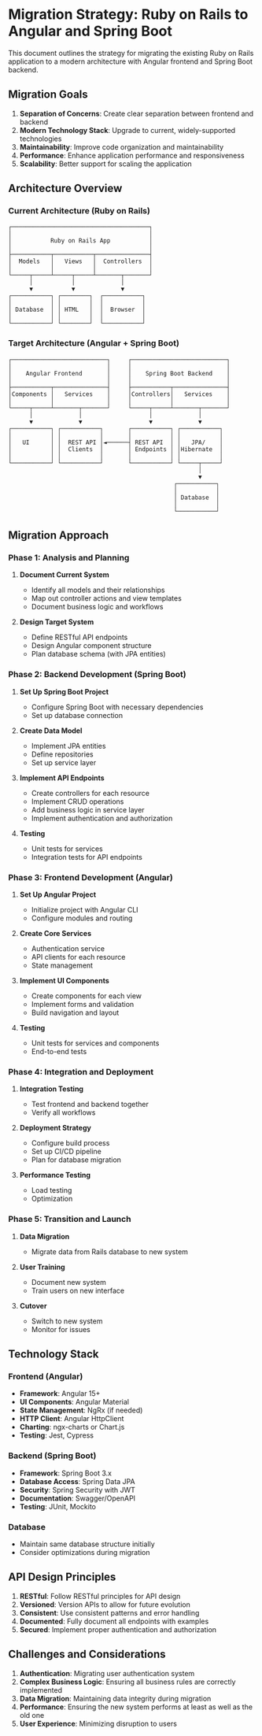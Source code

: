 # Migration Strategy: Ruby on Rails to Angular and Spring Boot

This document outlines the strategy for migrating the existing Ruby on Rails application to a modern architecture with Angular frontend and Spring Boot backend.

## Migration Goals

1. **Separation of Concerns**: Create clear separation between frontend and backend
2. **Modern Technology Stack**: Upgrade to current, widely-supported technologies
3. **Maintainability**: Improve code organization and maintainability
4. **Performance**: Enhance application performance and responsiveness
5. **Scalability**: Better support for scaling the application

## Architecture Overview

### Current Architecture (Ruby on Rails)

```
┌───────────────────────────────────────┐
│                                       │
│           Ruby on Rails App           │
│                                       │
├───────────┬───────────┬───────────────┤
│  Models   │   Views   │  Controllers  │
│           │           │               │
└─────┬─────┴─────┬─────┴───────┬───────┘
      │           │             │
      ▼           ▼             ▼
┌───────────┐ ┌────────┐  ┌───────────┐
│           │ │        │  │           │
│ Database  │ │ HTML   │  │  Browser  │
│           │ │        │  │           │
└───────────┘ └────────┘  └───────────┘
```

### Target Architecture (Angular + Spring Boot)

```
┌───────────────────────────┐     ┌───────────────────────────┐
│                           │     │                           │
│    Angular Frontend       │     │    Spring Boot Backend    │
│                           │     │                           │
├───────────┬───────────────┤     ├───────────┬───────────────┤
│Components │   Services    │     │Controllers│   Services    │
│           │               │     │           │               │
└─────┬─────┴───────┬───────┘     └─────┬─────┴───────┬───────┘
      │             │                   │             │
      ▼             ▼                   ▼             ▼
┌───────────┐ ┌───────────┐       ┌───────────┐ ┌───────────┐
│           │ │           │       │           │ │           │
│   UI      │ │  REST API │◄──────┤ REST API  │ │   JPA/    │
│           │ │  Clients  │       │ Endpoints │ │Hibernate  │
│           │ │           │       │           │ │           │
└───────────┘ └───────────┘       └───────────┘ └─────┬─────┘
                                                      │
                                                      ▼
                                               ┌───────────┐
                                               │           │
                                               │ Database  │
                                               │           │
                                               └───────────┘
```

## Migration Approach

### Phase 1: Analysis and Planning
1. **Document Current System**
   - Identify all models and their relationships
   - Map out controller actions and view templates
   - Document business logic and workflows

2. **Design Target System**
   - Define RESTful API endpoints
   - Design Angular component structure
   - Plan database schema (with JPA entities)

### Phase 2: Backend Development (Spring Boot)
1. **Set Up Spring Boot Project**
   - Configure Spring Boot with necessary dependencies
   - Set up database connection

2. **Create Data Model**
   - Implement JPA entities
   - Define repositories
   - Set up service layer

3. **Implement API Endpoints**
   - Create controllers for each resource
   - Implement CRUD operations
   - Add business logic in service layer
   - Implement authentication and authorization

4. **Testing**
   - Unit tests for services
   - Integration tests for API endpoints

### Phase 3: Frontend Development (Angular)
1. **Set Up Angular Project**
   - Initialize project with Angular CLI
   - Configure modules and routing

2. **Create Core Services**
   - Authentication service
   - API clients for each resource
   - State management

3. **Implement UI Components**
   - Create components for each view
   - Implement forms and validation
   - Build navigation and layout

4. **Testing**
   - Unit tests for services and components
   - End-to-end tests

### Phase 4: Integration and Deployment
1. **Integration Testing**
   - Test frontend and backend together
   - Verify all workflows

2. **Deployment Strategy**
   - Configure build process
   - Set up CI/CD pipeline
   - Plan for database migration

3. **Performance Testing**
   - Load testing
   - Optimization

### Phase 5: Transition and Launch
1. **Data Migration**
   - Migrate data from Rails database to new system

2. **User Training**
   - Document new system
   - Train users on new interface

3. **Cutover**
   - Switch to new system
   - Monitor for issues

## Technology Stack

### Frontend (Angular)
- **Framework**: Angular 15+
- **UI Components**: Angular Material
- **State Management**: NgRx (if needed)
- **HTTP Client**: Angular HttpClient
- **Charting**: ngx-charts or Chart.js
- **Testing**: Jest, Cypress

### Backend (Spring Boot)
- **Framework**: Spring Boot 3.x
- **Database Access**: Spring Data JPA
- **Security**: Spring Security with JWT
- **Documentation**: Swagger/OpenAPI
- **Testing**: JUnit, Mockito

### Database
- Maintain same database structure initially
- Consider optimizations during migration

## API Design Principles

1. **RESTful**: Follow RESTful principles for API design
2. **Versioned**: Version APIs to allow for future evolution
3. **Consistent**: Use consistent patterns and error handling
4. **Documented**: Fully document all endpoints with examples
5. **Secured**: Implement proper authentication and authorization

## Challenges and Considerations

1. **Authentication**: Migrating user authentication system
2. **Complex Business Logic**: Ensuring all business rules are correctly implemented
3. **Data Migration**: Maintaining data integrity during migration
4. **Performance**: Ensuring the new system performs at least as well as the old one
5. **User Experience**: Minimizing disruption to users